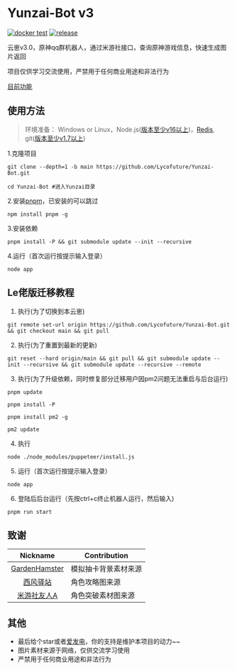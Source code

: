 # Yunzai-Bot v3
[![docker test](https://github.com/Lycofuture/Yunzai-Bot/actions/workflows/Docker%20Build%20Test.yml/badge.svg?branch=main)](https://github.com/Lycofuture/Yunzai-Bot/actions/workflows/Docker%20Build%20Test.yml)
[![release](https://github.com/Lycofuture/Yunzai-Bot/actions/workflows/release.yml/badge.svg)](https://github.com/Lycofuture/Yunzai-Bot/actions/workflows/release.yml)

云崽v3.0，原神qq群机器人，通过米游社接口，查询原神游戏信息，快速生成图片返回

项目仅供学习交流使用，严禁用于任何商业用途和非法行为

[目前功能](https://github.com/Lycofuture/Yunzai-Bot/tree/main/plugins/genshin)

## 使用方法

> 环境准备： Windows or
> Linux，Node.js([版本至少v16以上](http://nodejs.cn/download/))，[Redis](https://redis.io/docs/getting-started/installation/), git([版本至少v1.7以上](https://git-scm.com/downloads))

1.克隆项目

```
git clone --depth=1 -b main https://github.com/Lycofuture/Yunzai-Bot.git
```

```
cd Yunzai-Bot #进入Yunzai目录
```

2.安装[pnpm](https://pnpm.io/zh/installation)，已安装的可以跳过

```
npm install pnpm -g
```

3.安装依赖

```
pnpm install -P && git submodule update --init --recursive

```

4.运行（首次运行按提示输入登录）

```
node app
```

## Le佬版迁移教程

1. 执行(为了切换到本云崽)

```
git remote set-url origin https://github.com/Lycofuture/Yunzai-Bot.git && git checkout main && git pull
```

2. 执行(为了重置到最新的更新)

```
git reset --hard origin/main && git pull && git submodule update --init --recursive && git submodule update --recursive --remote
```

3. 执行(为了升级依赖，同时修复部分迁移用户因pm2问题无法重启与后台运行)

```
pnpm update
```

```
pnpm install -P
```

```
pnpm install pm2 -g
```

```
pm2 update
```

4. 执行

```
node ./node_modules/puppeteer/install.js
```

5. 运行（首次运行按提示输入登录）

```
node app
```

6. 登陆后后台运行（先按ctrl+c终止机器人运行，然后输入)

```
pnpm run start
```

## 致谢

|                           Nickname                            | Contribution |
|:-------------------------------------------------------------:|--------------|
| [GardenHamster](https://github.com/GardenHamster/GenshinPray) | 模拟抽卡背景素材来源   |
|      [西风驿站](https://bbs.mihoyo.com/ys/collection/839181)      | 角色攻略图来源      |
|     [米游社友人A](https://bbs.mihoyo.com/ys/collection/428421)     | 角色突破素材图来源    |

## 其他

- 最后给个star或者[爱发电](https://afdian.net/@Le-niao)，你的支持是维护本项目的动力~~
- 图片素材来源于网络，仅供交流学习使用
- 严禁用于任何商业用途和非法行为
